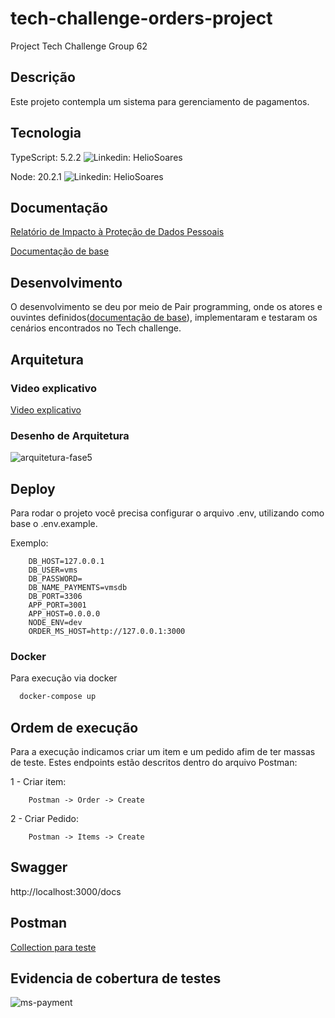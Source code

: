 # tech-challenge-orders-project

Project Tech Challenge Group 62

## Descrição

Este projeto contempla um sistema para gerenciamento de pagamentos.
## Tecnologia

TypeScript: 5.2.2
![Linkedin: HelioSoares](https://shields.io/badge/TypeScript-3178C6?logo=TypeScript&logoColor=FFF&style=flat-square)

Node: 20.2.1
![Linkedin: HelioSoares](https://img.shields.io/badge/Node.js-43853D?style=for-the-badge&logo=node.js&logoColor=white)

## Documentação

[Relatório de Impacto à Proteção de Dados Pessoais](https://docs.google.com/document/d/1tj5SuWZX0O2eXeLHcBnM3qHz9IN51dWT/edit?usp=sharing&ouid=118087082707471708573&rtpof=true&sd=true)

[Documentação de base](https://docs.google.com/document/d/1tj5SuWZX0O2eXeLHcBnM3qHz9IN51dWT/edit?usp=sharing&ouid=118087082707471708573&rtpof=true&sd=true)

## Desenvolvimento

O desenvolvimento se deu por meio de Pair programming, onde os atores e ouvintes definidos([documentação de base](https://docs.google.com/document/d/1T5h---6pFPUxed4JcuHohJVm-L-NUCaBk-LMAonPDmI/edit?usp=sharing)), implementaram e testaram os cenários encontrados no Tech challenge.
## Arquitetura

### Video explicativo
[Video explicativo]()

### Desenho de Arquitetura

![arquitetura-fase5](https://github.com/user-attachments/assets/c8601b48-65a2-448c-b251-63536e7d5b2c)


## Deploy

Para rodar o projeto você precisa configurar o arquivo .env, utilizando como base o .env.example.

Exemplo:
```env
    DB_HOST=127.0.0.1
    DB_USER=vms
    DB_PASSWORD=
    DB_NAME_PAYMENTS=vmsdb
    DB_PORT=3306
    APP_PORT=3001
    APP_HOST=0.0.0.0
    NODE_ENV=dev
    ORDER_MS_HOST=http://127.0.0.1:3000
```


### Docker

Para execução via docker

```bash
  docker-compose up
```

## Ordem de execução

Para a execução indicamos criar um item e um pedido afim de ter massas de teste. Estes endpoints estão descritos dentro do arquivo Postman:

1 - Criar item:
```
    Postman -> Order -> Create
```

2 - Criar Pedido:
```
    Postman -> Items -> Create
```

## Swagger

http://localhost:3000/docs
## Postman

[Collection para teste](https://github.com/denilsonos/tech-challenge-orders-project-ms-payment/blob/main/MS%20Payment.postman_collection.json)

## Evidencia de cobertura de testes

![ms-payment](https://github.com/denilsonos/tech-challenge-orders-project-ms-payment/assets/23120172/04272a8a-1017-4255-882b-aefd3356b049)




